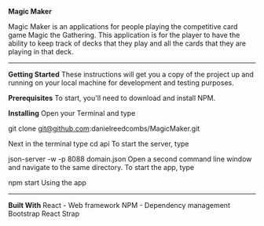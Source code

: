 
**Magic Maker**

Magic Maker is an applications for people playing the competitive card game Magic the Gathering. This application is for the player to have the ability to keep track of decks that they play and all the cards that they are playing in that deck. 

___

**Getting Started**
These instructions will get you a copy of the project up and running on your local machine for development and testing purposes.


**Prerequisites**
To start, you'll need to download and install NPM.

**Installing**
Open your Terminal and type

git clone git@github.com:danielreedcombs/MagicMaker.git

Next in the terminal type cd api
To start the server, type
<dl>
json-server -w -p 8088 domain.json
Open a second command line window and navigate to the same directory. To start the app, type
  </dl>

npm start
Using the app


___
**Built With**
React - Web framework
NPM - Dependency management
Bootstrap
React Strap

